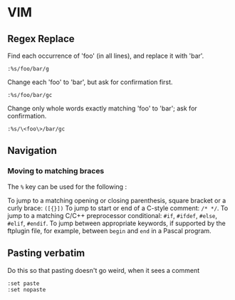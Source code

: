 
# VIM

## Regex Replace
Find each occurrence of 'foo' (in all lines), and replace it with 'bar'.
```vim
:%s/foo/bar/g
```
Change each 'foo' to 'bar', but ask for confirmation first.
```vim
:%s/foo/bar/gc
```
Change only whole words exactly matching 'foo' to 'bar'; ask for confirmation.
```vim
:%s/\<foo\>/bar/gc
```

## Navigation
### Moving to matching braces
The `%` key can be used for the following :

To jump to a matching opening or closing parenthesis, square bracket or a curly brace: `([{}])`
To jump to start or end of a C-style comment: `/* */`.
To jump to a matching C/C++ preprocessor conditional: `#if`, `#ifdef`, `#else`, `#elif`, `#endif`.
To jump between appropriate keywords, if supported by the ftplugin file, for example, between `begin` and `end` in a Pascal program.


## Pasting verbatim
Do this so that pasting doesn't go weird, when it sees a comment
```vim
:set paste
:set nopaste
```
